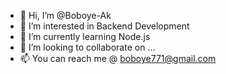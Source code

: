 - 👋 Hi, I’m @Boboye-Ak
- 👀 I’m interested in Backend Development
- 🌱 I’m currently learning Node.js
- 💞️ I’m looking to collaborate on ...
- 📫 You can reach me @ boboye771@gmail.com

<!---
Boboye-Ak/Boboye-Ak is a ✨ special ✨ repository because its `README.md` (this file) appears on your GitHub profile.
You can click the Preview link to take a look at your changes.
--->
